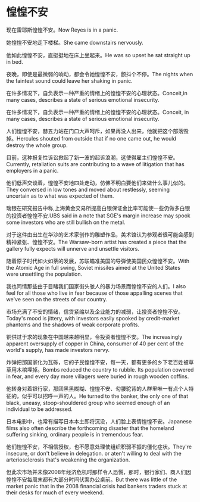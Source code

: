 # 惶惶不安

<p><span class="chinese">现在雷耶斯惶惶不安。</span><span class="english">Now Reyes is in a panic.</span></p>

<p><span class="chinese">她惶惶不安地走下楼梯。</span><span class="english">She came downstairs nervously.</span></p>

<p><span class="chinese">他如此惶惶不安，直挺挺地在床上坐起来。</span><span class="english">He was so upset he sat straight up in bed.</span></p>

<p><span class="chinese">夜晚，即使是最微弱的响动，都会令她惶惶不安，颤抖个不停。</span><span class="english">The nights when the faintest sound could leave her shaking in panic.</span></p>

<p><span class="chinese">在许多情况下，自负表示一种严重的情绪上的惶惶不安的心理状态。</span><span class="english">Conceit,in many cases, describes a state of serious emotional insecurity.</span></p>

<p><span class="chinese">在许多情况下，自负表示一种严重的情绪上的惶惶不安的心理状态。</span><span class="english">Conceit, in many cases, describes a state of serious emotional insecurity.</span></p>

<p><span class="chinese">人们惶惶不安，赫五力站在门口大声呵斥，如果再没人出来，他就把这个部落毁掉。</span><span class="english">Hercules shouted from outside that if no one came out, he would destroy the whole group.</span></p>

<p><span class="chinese">目前，这种报复性诉讼掀起了新一波的起诉浪潮，这使得雇主们惶惶不安。</span><span class="english">Currently, retaliation suits are contributing to a wave of litigation that has employers in a panic.</span></p>

<p><span class="chinese">他们低声交谈着，惶惶不安地四处走动，仿佛不明白要他们来做什么事儿似的。</span><span class="english">They conversed in low tones and moved about restlessly, seeming uncertain as to what was expected of them.</span></p>

<p><span class="chinese">瑞银在研究报告中称,上海黄金交易所提高白银保证金比率可能使一些仍做多白银的投资者惶惶不安.</span><span class="english">UBS said in a note that SGE's margin increase may spook some investors who are still bullish on the metal.</span></p>

<p><span class="chinese">对于这件由出生在华沙的艺术家创作的雕塑作品，美术馆认为参观者很可能会感到精神紧张、惶惶不安。</span><span class="english">The Warsaw-born artist has created a piece that the gallery fully expects will unnerve and unsettle visitors.</span></p>

<p><span class="chinese">随着原子时代如火如荼的发展，苏联瞄准美国的导弹使美国民众惶惶不安。</span><span class="english">With the Atomic Age in full swing, Soviet missiles aimed at the United States were unsettling the population.</span></p>

<p><span class="chinese">我也同情那些由于目睹我们国家街头骇人的暴力场景而惶惶不安的人们。</span><span class="english">I also feel for all those who live in fear because of those appalling scenes that we've seen on the streets of our country.</span></p>

<p><span class="chinese">市场充满了不安的情绪，信贷紧缩以及企业能力的减弱，让投资者惶惶不安。</span><span class="english">Today's mood is jittery, with investors easily spooked by credit-market phantoms and the shadows of weak corporate profits.</span></p>

<p><span class="chinese">铜供过于求的现象在中国越来越明显，令投资者惶惶不安。</span><span class="english">The increasingly apparent oversupply of copper in China, consumer of 40 per cent of the world's supply, has made investors nervy.</span></p>

<p><span class="chinese">炸弹把那国家化为瓦砾，它的子民惶惶不安，每一天，都有更多的乡下老百姓被草草用木棺埋掉。</span><span class="english">Bombs reduced the country to rubble. Its population cowered in fear, and every day more villagers were buried in rough wooden coffins.</span></p>

<p><span class="chinese">他转身对着银行家，那团黑黑糊糊、惶惶不安、勾腰驼背的人群里唯一有点个人特征的，似乎可以招呼一声的人。</span><span class="english">He turned to the banker, the only one of that black, uneasy, stoop-shouldered group who seemed enough of an individual to be addressed.</span></p>

<p><span class="chinese">日本电影中，也常有描写日本本土即将沉没，人们脸上表情惶惶不安。</span><span class="english">Japanese films also often describe the forthcoming disaster that the homeland suffering sinking, ordinary people is in tremendous fear.</span></p>

<p><span class="chinese">他们惶惶不安，不相信授权，也不愿意处理使组织积弱不振的僵化症状。</span><span class="english">They're insecure, or don't believe in delegation. or aten't willing to deal with the arteriosclerosis that's weakening the organization.</span></p>

<p><span class="chinese">但此次市场并未像2008年经济危机时那样令人恐慌，那时，银行家们、商人们因惶惶不安每周末都有大部分时间伏案办公桌前。</span><span class="english">But there was little of the market panic that in the 2008 financial crisis had bankers traders stuck at their desks for much of every weekend.</span></p>

